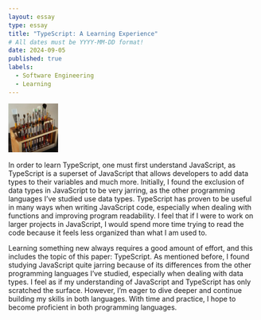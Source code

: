 ```yaml
---
layout: essay
type: essay
title: "TypeScript: A Learning Experience"
# All dates must be YYYY-MM-DD format!
date: 2024-09-05
published: true
labels:
  - Software Engineering
  - Learning
---
```


<img width="100px" class="rounded float-start pe-4" src="../img/igniting/paintbrushes.jpg">

In order to learn TypeScript, one must first understand JavaScript, as TypeScript is a superset of JavaScript that allows developers to add data types to their variables and much more. Initially, I found the exclusion of data types in JavaScript to be very jarring, as the other programming languages I’ve studied use data types. TypeScript has proven to be useful in many ways when writing JavaScript code, especially when dealing with functions and improving program readability. I feel that if I were to work on larger projects in JavaScript, I would spend more time trying to read the code because it feels less organized than what I am used to.

Learning something new always requires a good amount of effort, and this includes the topic of this paper: TypeScript. As mentioned before, I found studying JavaScript quite jarring because of its differences from the other programming languages I’ve studied, especially when dealing with data types. I feel as if my understanding of JavaScript and TypeScript has only scratched the surface. However, I’m eager to dive deeper and continue building my skills in both languages. With time and practice, I hope to become proficient in both programming languages.
